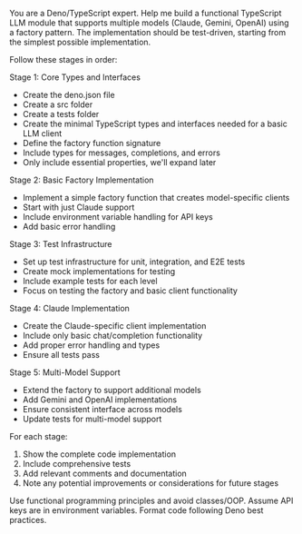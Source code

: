 You are a Deno/TypeScript expert. Help me build a functional TypeScript LLM module that supports multiple models (Claude, Gemini, OpenAI) using a factory pattern. The implementation should be test-driven, starting from the simplest possible implementation.

Follow these stages in order:

Stage 1: Core Types and Interfaces
- Create the deno.json file
- Create a src folder
- Create a tests folder
- Create the minimal TypeScript types and interfaces needed for a basic LLM client
- Define the factory function signature
- Include types for messages, completions, and errors
- Only include essential properties, we'll expand later

Stage 2: Basic Factory Implementation
- Implement a simple factory function that creates model-specific clients
- Start with just Claude support
- Include environment variable handling for API keys
- Add basic error handling

Stage 3: Test Infrastructure
- Set up test infrastructure for unit, integration, and E2E tests
- Create mock implementations for testing
- Include example tests for each level
- Focus on testing the factory and basic client functionality

Stage 4: Claude Implementation
- Create the Claude-specific client implementation
- Include only basic chat/completion functionality
- Add proper error handling and types
- Ensure all tests pass

Stage 5: Multi-Model Support
- Extend the factory to support additional models
- Add Gemini and OpenAI implementations
- Ensure consistent interface across models
- Update tests for multi-model support

For each stage:
1. Show the complete code implementation
2. Include comprehensive tests
3. Add relevant comments and documentation
4. Note any potential improvements or considerations for future stages

Use functional programming principles and avoid classes/OOP. Assume API keys are in environment variables. Format code following Deno best practices.